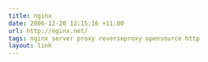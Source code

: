 ```yaml
---
title: nginx
date: 2006-12-20 12:15:16 +11:00
url: http://nginx.net/
tags: nginx server proxy reverseproxy opensource http
layout: link
---
```

